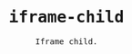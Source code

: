 <h1 align='center'>
   <samp>iframe-child</samp>
</h1>
<p align = "center">
  <samp>Iframe child. </samp>
</p>
